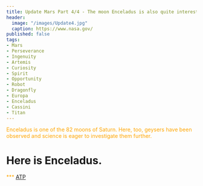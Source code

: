 ```yaml
---
title: Update Mars Part 4/4 - The moon Enceladus is also quite interesting.
header:
  image: "/images/Update4.jpg"
  caption: https://www.nasa.gov/
published: false
tags:
- Mars
- Perseverance
- Ingenuity
- Artemis
- Curiosity
- Spirit
- Opportunity
- Robot
- Dragonfly
- Europa
- Enceladus
- Cassini
- Titan
---
```


<span style="color: orange;">Enceladus is one of the 82 moons of Saturn. Here, too, geysers have been observed and science is eager to investigate them further.</span>

# Here is Enceladus.

<span style="color: orange;">***</span>
<u>ATP</u>
